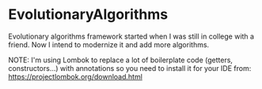# EvolutionaryAlgorithms

Evolutionary algorithms framework started when I was still in college with a friend. Now I intend to
modernize it and add more algorithms.


NOTE: I'm using Lombok to replace a lot of boilerplate code (getters, constructors...) with annotations so you need to install it for your IDE from: https://projectlombok.org/download.html